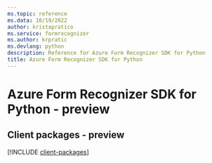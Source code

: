 ```yaml
---
ms.topic: reference
ms.data: 10/19/2022
author: kristapratico
ms.service: formrecognizer
ms.author: krpratic
ms.devlang: python
description: Reference for Azure Form Recognizer SDK for Python
title: Azure Form Recognizer SDK for Python
---
```

# Azure Form Recognizer SDK for Python - preview

## Client packages - preview
[!INCLUDE [client-packages](form-recognizer-client-index.md)]